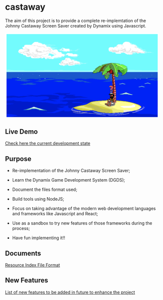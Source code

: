 # castaway

The aim of this project is to provide a complete re-implemtation of the Johnny Castaway Screen Saver created by Dynamix using Javascript.

![alt text](castaway.png "Dynamix Johnny Castaway Screen Saver")

## Live Demo

[Check here the current development state](http://castaway.xesf.net/#entry=MJFISH.TTM)

## Purpose
- Re-implementation of the Johnny Castaway Screen Saver;

- Learn the Dynamix Game Development System (DGDS);

- Document the files format used;

- Build tools using NodeJS;

- Focus on taking advantage of the modern web development languages and frameworks like Javascript and React;

- Use as a sandbox to try new features of those frameworks during the process;

- Have fun implementing it!!

## Documents

[Resource Index File Format](docs/resindex.md)


## New Features

[List of new features to be added in future to enhance the project](NEW_FEATURES.md)